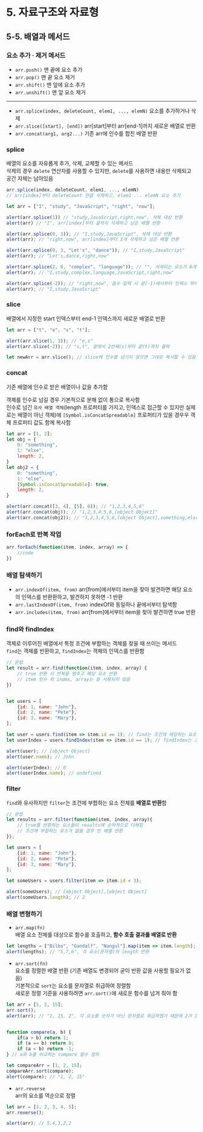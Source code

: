 # 5. 자료구조와 자료형
## 5-5. 배열과 메서드
### 요소 추가 · 제거 메서드
- `arr.push()` 맨 끝에 요소 추가
- `arr.pop()` 맨 끝 요소 제거
- `arr.shift()` 맨 앞에 요소 추가
- `arr.unshift()` 맨 앞 요소 제거
***
- `arr.splice(index, deleteCount, elem1, ..., elemN)` 요소를 추가하거나 삭제
- `arr.slice([start], [end])` arr[start]부터 arr[end-1]까지 새로운 배열로 반환
- `arr.concat(arg1, arg2...)` 기존 arr에 인수를 합친 배열 반환
### splice
배열의 요소를 자유롭게 추가, 삭제, 교체할 수 있는 메서드  
삭제의 경우 `delete` 연산자를 사용할 수 있지만, `delete`를 사용하면 내용만 삭제되고 공간 자체는 남아있음
```javascript
arr.splice(index, deleteCount, elem1, ..., elemN)
// arr[index]부터 deleteCount 만큼 삭제하고, elem1 ... elemN 요소 추가

let arr = ["I", "study", "JavaScript", "right", "now"];

alert(arr.splice(1)) // "study,JavaScript,right,now", 삭제 대상 반환
alert(arr) // "I", arr[index]부터 끝까지 삭제하고 남은 배열 반환

alert(arr.splice(0, 3)); // "I,study,JavaScript", 삭제 대상 반환
alert(arr); // "right,now", arr[index]부터 3개 삭제하고 남은 배열 반환

alert(arr.splice(0, 3, "Let's", "dance")); // "I,study,JavaScript"
alert(arr); // "Let's,dance,right,now"

alert(arr.splice(2, 0, "complex", "language")); // "", 삭제되는 요소가 0개이기 때문에 빈 문자열 출력
alert(arr); // "I,study,complex,language,JavaScript,right,now"

alert(arr.splice(-2)); // "right,now", 음수 입력 시 끝(-1)에서부터 인덱스 부여
alert(arr); // "I,study,JavaScript"
```
### slice
배열에서 지정한 start 인덱스부터 end-1 인덱스까지 새로운 배열로 반환
```javascript
let arr = ["t", "e", "s", "t"];

alert(arr.slice(1, 3)); // "e,s"
alert(arr.slice(-2)); // "s,t", 끝에서 2번째(s)부터 끝(t)까지 출력

let newArr = arr.slice(); // slice에 인수를 넘기지 않으면 그대로 복사할 수 있음
```
### concat
기존 배열에 인수로 받은 배열이나 값을 추가함  

객체를 인수로 넘길 경우 기본적으로 분해 없이 통으로 복사함  
인수로 넘긴 `유사 배열 객체`(length 프로퍼티를 가지고, 인덱스로 접근할 수 있지만 실제로는 배열이 아닌 객체)에 `[Symbol.isConcatSpreadable]` 프로퍼티가 있을 경우우 객체 프로퍼티 값도 함께 복사함
```javascript
let arr = [1, 2];
let obj = {
    0: "something",
    1: "else",
    length: 2,
}
let obj2 = {
    0: "something",
    1: "else",
    [Symbol.isConcatSpreadable]: true,
    length: 2,
}

alert(arr.concat([3, 4], [5], 6)); // "1,2,3,4,5,6"
alert(arr.concat(obj)); // "1,2,3,4,5,6,[object Object]"
alert(arr.concat(obj2)); // "1,2,3,4,5,6,[object Object],something,else"
```
### forEach로 반복 작업
```javascript
arr.forEach(function(item, index, array) => {
    //code
})
```
### 배열 탐색하기
- `arr.indexOf(item, from)` arr[from]에서부터 item을 찾아 발견하면 해당 요소의 인덱스를 반환환하고, 발견하지 못하면 -1 반환
- `arr.lastIndexOf(item, from)` indexOf와 동일하나 끝에서부터 탐색함
- `arr.includes(item, from)` arr[from]에서부터 item을 찾아 발견하면 true 반환
### find와 findIndex
객체로 이루어진 배열에서 특정 조건에 부합하는 객체를 찾을 때 쓰이는 메서드  
`find`는 객체를 반환하고, `findIndex`는 객체의 인덱스를 반환함
```javascript
// 문법
let result = arr.find(function(item, index, array) {
    // true 반환 시 반복을 멈추고 해당 요소 반환
    // item 인수 외 index, array는 잘 사용되지 않음
})


let users = [
    {id: 1, name: "John"},
    {id: 2, name: "Pete"},
    {id: 3, name: "Mary"},
];

let user = users.find(item => item.id == 1); // find는 조건에 해당하는 요소를 객체로 반환
let userIndex = users.findIndex(item => item.id == 1); // findIndex는 조건에 해당하는 요소의 인덱스를 반환

alert(user); // [object Object]
alert(user.name); // John

alert(userIndex); // 0
alert(userIndex.name); // undefined
```
### filter
`find`와 유사하지만 `filter`는 조건에 부합하는 요소 전체를 **배열로 반환**함
```javascript
// 문법
let results = arr.filter(function(item, index, array){
    // true를 반환하는 요소들이 results에 순차적으로 더해짐
    // 조건에 부합하는 요소가 없을 경우 빈 배열 반환
});

let users = [
    {id: 1, name: "John"},
    {id: 2, name: "Pete"},
    {id: 3, name: "Mary"},
];

let someUsers = users.filter(item => item.id < 3);

alert(someUsers); // [object Object],[object Object]
alert(someUsers.length); // 2
```
### 배열 변형하기
- `arr.map(fn)`  
배열 요소 전체를 대상으로 함수를 호출하고, **함수 호출 결과를 배열로 반환**
```javascript
let lengths = ["Bilbo", "Gandalf", "Nangul"].map(item => item.length);
alert(lengths); // "5,7,6", 각 요소(문자열)의 length 반환
```
- `arr.sort(fn)`  
요소를 정렬한 배열 반환 (기존 배열도 변경되어 굳이 반환 값을 사용할 필요가 없음)  
기본적으로 `sort`는 요소를 문자열로 취급하여 정렬함  
새로운 정렬 기준을 사용하려면 `arr.sort()`에 새로운 함수를 넘겨 줘야 함
```javascript
let arr = [1, 2, 15];
arr.sort();
alert(arr); // "1, 15, 2", 각 요소를 숫자가 아닌 문자열로 취급하였기 때문에 2가 15보다 큰 값으로 처리됨


function compare(a, b) {
    if(a > b) return 1;
    if (a == b) return 0;
    if (a < b) return -1;
} // a와 b를 비교하는 compare 함수 정의

let compareArr = [1, 2, 15];
compareArr.sort(compare);
alert(compare); // "1, 2, 15"
```
- `arr.reverse`   
arr의 요소를 역순으로 정렬
```javascript
let arr = [1, 2, 3, 4, 5];
arr.reverse();

alert(arr); // 5,4,3,2,1
```
